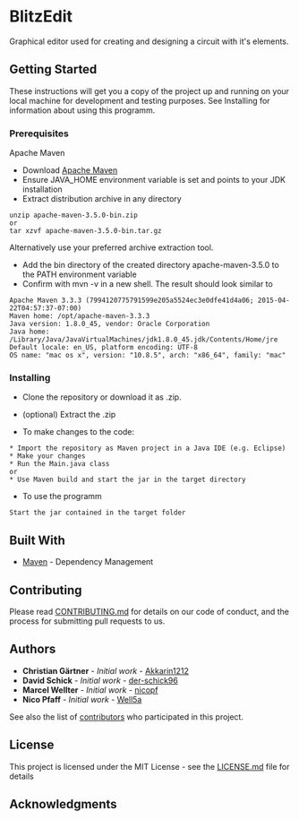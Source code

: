 # BlitzEdit

Graphical editor used for creating and designing a circuit with it's elements.

## Getting Started

These instructions will get you a copy of the project up and running on your local machine for development and testing purposes.
See Installing for information about using this programm.

### Prerequisites

Apache Maven

* Download [Apache Maven](https://maven.apache.org/download.cgi)  
* Ensure JAVA_HOME environment variable is set and points to your JDK installation  
* Extract distribution archive in any directory

```
unzip apache-maven-3.5.0-bin.zip  
or  
tar xzvf apache-maven-3.5.0-bin.tar.gz
```

Alternatively use your preferred archive extraction tool.  

* Add the bin directory of the created directory apache-maven-3.5.0 to the PATH environment variable  
* Confirm with mvn -v in a new shell. The result should look similar to  

```
Apache Maven 3.3.3 (7994120775791599e205a5524ec3e0dfe41d4a06; 2015-04-22T04:57:37-07:00)  
Maven home: /opt/apache-maven-3.3.3  
Java version: 1.8.0_45, vendor: Oracle Corporation  
Java home: /Library/Java/JavaVirtualMachines/jdk1.8.0_45.jdk/Contents/Home/jre  
Default locale: en_US, platform encoding: UTF-8  
OS name: "mac os x", version: "10.8.5", arch: "x86_64", family: "mac"  
```

### Installing

* Clone the repository or download it as .zip.
* (optional) Extract the .zip

* To make changes to the code:
```
* Import the repository as Maven project in a Java IDE (e.g. Eclipse)
* Make your changes
* Run the Main.java class  
or  
* Use Maven build and start the jar in the target directory
```

* To use the programm
```
Start the jar contained in the target folder
```

## Built With

* [Maven](https://maven.apache.org/) - Dependency Management

## Contributing

Please read [CONTRIBUTING.md](CONTRIBUTING.md) for details on our code of conduct, and the process for submitting pull requests to us.

## Authors

* **Christian Gärtner** - *Initial work* - [Akkarin1212](https://github.com/Akkarin1212)
* **David Schick** - *Initial work* - [der-schick96](https://github.com/der-schick96)
* **Marcel Wellter** - *Initial work* - [nicopf](https://github.com/nicopf)
* **Nico Pfaff** - *Initial work* - [Well5a](https://github.com/Well5a)

See also the list of [contributors](https://github.com/Akkarin1212/BlitzEdit/graphs/contributors) who participated in this project.

## License

This project is licensed under the MIT License - see the [LICENSE.md](LICENSE.md) file for details

## Acknowledgments

